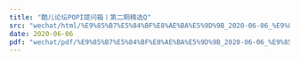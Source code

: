 ```yaml
---
title: "酷儿论坛POPI提问箱丨第二期精选Q"
src: "wechat/html/%E9%85%B7%E5%84%BF%E8%AE%BA%E5%9D%9B_2020-06-06_%E9%85%B7%E5%84%BF%E8%AE%BA%E5%9D%9BPOPI%E6%8F%90%E9%97%AE%E7%AE%B1%E4%B8%A8%E7%AC%AC%E4%BA%8C%E6%9C%9F%E7%B2%BE%E9%80%89Q_A.html"
date: 2020-06-06
pdf: "wechat/pdf/%E9%85%B7%E5%84%BF%E8%AE%BA%E5%9D%9B_2020-06-06_%E9%85%B7%E5%84%BF%E8%AE%BA%E5%9D%9BPOPI%E6%8F%90%E9%97%AE%E7%AE%B1%E4%B8%A8%E7%AC%AC%E4%BA%8C%E6%9C%9F%E7%B2%BE%E9%80%89Q_A.pdf"
---
```

